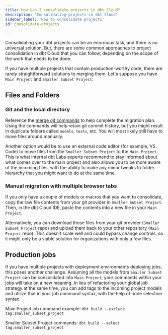 ```yaml
---
title: How can I consolidate projects in dbt Cloud?
description: "Consolidating projects in dbt Cloud"
sidebar_label: 'How to consolidate projects'
id: consolidate-projects

---
```


Consolidating your dbt projects can be an enormous task, and there is no universal solution. But, there are some common approaches to project consolidation in dbt Cloud that you can follow, depending on the scope of the work that needs to be done.

If you have multiple projects that contain production-worthy code, there are rarely straightforward solutions to merging them. Let's suppose you have `Main Project` and `Smaller Subset Project`.

## Files and Folders

### Git and the local directory

Reference the [merge git commands](https://gist.github.com/msrose/2feacb303035d11d2d05) to help complete the migration plan. Using the commands will help retain git commit history, but you might result in duplicate folders called `models`, `tests`, etc. You will most likely still have to move files around manually.

Another option would be to use an external code editor (for example, VS Code) to move files from the `Smaller Subset Project` to the `Main Project`. This is what internal dbt Labs experts recommend to stay informed about what comes over to the main project and also allows you to be more aware of the incoming files, with the ability to make any minor tweaks to folder hierarchy that you might want to do at the same time.

### Manual migration with multiple browser tabs

If you only have a couple of models or macros that you want to consolidate, copy the raw file contents from your git provider in `Smaller Subset Project`. Then, in the dbt Cloud IDE, paste the contents into a new file in your `Main Project`.

Alternatively, you can download those files from your git provider (`Smaller Subset Project` repo) and upload them back to your other repository (`Main Project` repo). This doesn’t scale well and could bypass change controls, so it might only be a viable solution for organizations with only a few files.

## Production jobs
If you have multiple projects with deployment environments deploying jobs, this poses another challenge. Assuming all the models from `Smaller Subset Project` can be consolidated into `Main Project`, your commands within your jobs will take on a new meaning. In lieu of refactoring your global job strategy at the same time, you can add tags to the incoming project models and utilize that in your job command syntax, with the help of node selection syntax.

Main Project job command example: `dbt build --exclude tag:smaller_subset_project`

Smaller Subset Project commands: `dbt build --select tag:smaller_subset_project`
